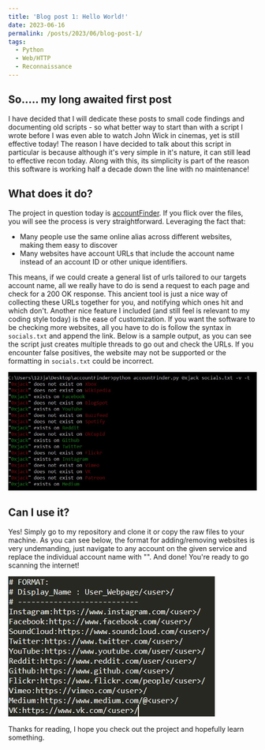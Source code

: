 ```yaml
---
title: 'Blog post 1: Hello World!'
date: 2023-06-16
permalink: /posts/2023/06/blog-post-1/
tags:
  - Python
  - Web/HTTP
  - Reconnaissance
---
```


So..... my long awaited first post
------

I have decided that I will dedicate these posts to small code findings and documenting old scripts - so what better way to start than with a script I wrote before I was even able to watch John Wick in cinemas, yet is still effective today! The reason I have decided to talk about this script in particular is because although it's very simple in it's nature, it can still lead to effective recon today. Along with this, its simplicity is part of the reason this software is working half a decade down the line with no maintenance!

What does it do?
------

The project in question today is [accountFinder](https://github.com/j-4ck/accountFinder).
If you flick over the files, you will see the process is very straightforward. Leveraging the fact that:
+ Many people use the same online alias across different websites, making them easy to discover  
+ Many websites have account URLs that include the account name instead of an account ID or other unique identifiers.  

This means, if we could create a general list of urls tailored to our targets account name, all we really have to do is send a request to each page and check for a 200 OK response. This ancient tool is just a nice way of collecting these URLs together for you, and notifying which ones hit and which don't. Another nice feature I included (and still feel is relevant to my coding style today) is the ease of customization. If you want the software to be checking more websites, all you have to do is follow the syntax in `socials.txt` and append the link.
Below is a sample output, as you can see the script just creates multiple threads to go out and check the URLs. If you encounter false positives, the website may not be supported or the formatting in `socials.txt` could be incorrect.

![Output from accountFinder](/images/outputCapture.JPG)

Can I use it?
------
Yes! Simply go to my repository and clone it or copy the raw files to your machine. As you can see below, the format for adding/removing websites is very undemanding, just navigate to any account on the given service and replace the individual account name with "<user>". And done! You're ready to go scanning the internet!

![Config from accountFinder](/images/accountFinderConfig.JPG)

Thanks for reading, I hope you check out the project and hopefully learn something.
